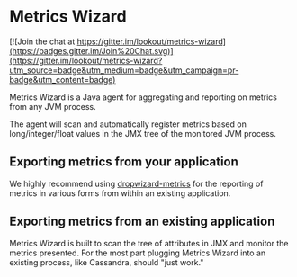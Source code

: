 # Metrics Wizard

[![Join the chat at https://gitter.im/lookout/metrics-wizard](https://badges.gitter.im/Join%20Chat.svg)](https://gitter.im/lookout/metrics-wizard?utm_source=badge&utm_medium=badge&utm_campaign=pr-badge&utm_content=badge)

Metrics Wizard is a Java agent for aggregating and reporting on metrics from
any JVM process.

The agent will scan and automatically register metrics based on
long/integer/float values in the JMX tree of the monitored JVM process.


## Exporting metrics from your application

We highly recommend using
[dropwizard-metrics](https://dropwizard.github.io/metrics/3.1.0/) for the
reporting of metrics in various forms from within an existing application.

## Exporting metrics from an existing application

Metrics Wizard is built to scan the tree of attributes in JMX and monitor the
metrics presented. For the most part plugging Metrics Wizard into an existing
process, like Cassandra, should "just work."


